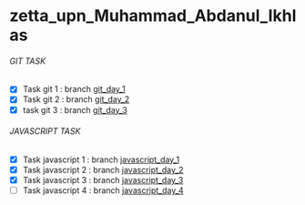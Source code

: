 # zetta_upn_Muhammad_Abdanul_Ikhlas

###### GIT TASK
* [x] Task git 1 : branch [git_day_1](https://github.com/AbdanulIkhlas/zetta_upn_Muhammad_Abdanul_Ikhlas/tree/git_day_1)
* [x] Task git 2 : branch [git_day_2](https://github.com/AbdanulIkhlas/zetta_upn_Muhammad_Abdanul_Ikhlas/tree/git_day_2)
* [x] task git 3 : branch [git_day_3](https://github.com/AbdanulIkhlas/zetta_upn_Muhammad_Abdanul_Ikhlas/tree/git_day_3)

###### JAVASCRIPT TASK
* [x] Task javascript 1 : branch [javascript_day_1](https://github.com/AbdanulIkhlas/zetta_upn_Muhammad_Abdanul_Ikhlas/tree/javascript_day_1)
* [x] Task javascript 2 : branch [javascript_day_2](https://github.com/AbdanulIkhlas/zetta_upn_Muhammad_Abdanul_Ikhlas/tree/javascript_day_2)
* [x] Task javascript 3 : branch [javascript_day_3](https://github.com/AbdanulIkhlas/zetta_upn_Muhammad_Abdanul_Ikhlas/tree/javascript_day_3)
* [ ] Task javascript 4 : branch [javascript_day_4](https://github.com/AbdanulIkhlas/zetta_upn_Muhammad_Abdanul_Ikhlas/tree/javascript_day_4)
